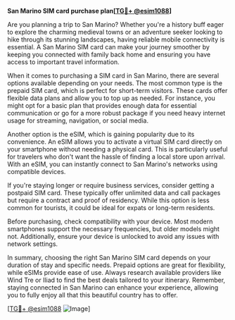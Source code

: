 **San Marino SIM card purchase plan[[TG💪+ @esim1088](https://t.me/s/esim1088)]**

Are you planning a trip to San Marino? Whether you're a history buff eager to explore the charming medieval towns or an adventure seeker looking to hike through its stunning landscapes, having reliable mobile connectivity is essential. A San Marino SIM card can make your journey smoother by keeping you connected with family back home and ensuring you have access to important travel information.

When it comes to purchasing a SIM card in San Marino, there are several options available depending on your needs. The most common type is the prepaid SIM card, which is perfect for short-term visitors. These cards offer flexible data plans and allow you to top up as needed. For instance, you might opt for a basic plan that provides enough data for essential communication or go for a more robust package if you need heavy internet usage for streaming, navigation, or social media.

Another option is the eSIM, which is gaining popularity due to its convenience. An eSIM allows you to activate a virtual SIM card directly on your smartphone without needing a physical card. This is particularly useful for travelers who don't want the hassle of finding a local store upon arrival. With an eSIM, you can instantly connect to San Marino's networks using compatible devices.

If you're staying longer or require business services, consider getting a postpaid SIM card. These typically offer unlimited data and call packages but require a contract and proof of residency. While this option is less common for tourists, it could be ideal for expats or long-term residents.

Before purchasing, check compatibility with your device. Most modern smartphones support the necessary frequencies, but older models might not. Additionally, ensure your device is unlocked to avoid any issues with network settings.

In summary, choosing the right San Marino SIM card depends on your duration of stay and specific needs. Prepaid options are great for flexibility, while eSIMs provide ease of use. Always research available providers like Wind Tre or Iliad to find the best deals tailored to your itinerary. Remember, staying connected in San Marino can enhance your experience, allowing you to fully enjoy all that this beautiful country has to offer.

[[TG💪+ @esim1088](https://t.me/s/esim1088) ![Image](https://i.postimg.cc/Y0z9fWf4/image.png)]